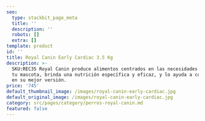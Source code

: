 ```yaml
---
seo:
  type: stackbit_page_meta
  title: ''
  description: ''
  robots: []
  extra: []
template: product
id: ''
title: Royal Canin Early Cardiac 3.5 Kg
description: >-
  SKU:REC35 Royal Canin produce alimentos centrados en las necesidades únicas de
  tu mascota, brinda una nutrición específica y eficaz, y lo ayuda a convertirse
  en su mejor versión.
price: '745'
default_thumbnail_image: /images/royal-canin-early-cardiac.jpg
default_original_image: /images/royal-canin-early-cardiac.jpg
category: src/pages/category/perros-royal-canin.md
featured: false
---
```

